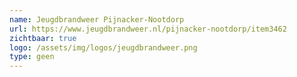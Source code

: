 ```yaml
---
name: Jeugdbrandweer Pijnacker-Nootdorp
url: https://www.jeugdbrandweer.nl/pijnacker-nootdorp/item3462
zichtbaar: true
logo: /assets/img/logos/jeugdbrandweer.png
type: geen
---
```

